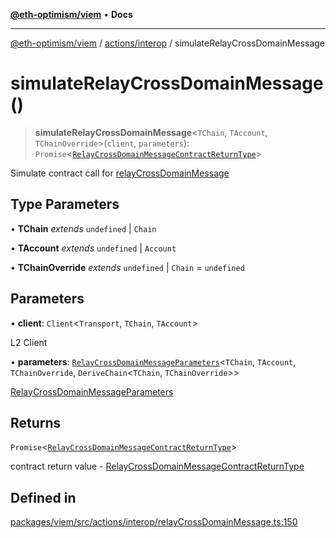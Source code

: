 [**@eth-optimism/viem**](../../../README.md) • **Docs**

***

[@eth-optimism/viem](../../../README.md) / [actions/interop](../README.md) / simulateRelayCrossDomainMessage

# simulateRelayCrossDomainMessage()

> **simulateRelayCrossDomainMessage**\<`TChain`, `TAccount`, `TChainOverride`\>(`client`, `parameters`): `Promise`\<[`RelayCrossDomainMessageContractReturnType`](../type-aliases/RelayCrossDomainMessageContractReturnType.md)\>

Simulate contract call for [relayCrossDomainMessage](relayCrossDomainMessage.md)

## Type Parameters

• **TChain** *extends* `undefined` \| `Chain`

• **TAccount** *extends* `undefined` \| `Account`

• **TChainOverride** *extends* `undefined` \| `Chain` = `undefined`

## Parameters

• **client**: `Client`\<`Transport`, `TChain`, `TAccount`\>

L2 Client

• **parameters**: [`RelayCrossDomainMessageParameters`](../type-aliases/RelayCrossDomainMessageParameters.md)\<`TChain`, `TAccount`, `TChainOverride`, `DeriveChain`\<`TChain`, `TChainOverride`\>\>

[RelayCrossDomainMessageParameters](../type-aliases/RelayCrossDomainMessageParameters.md)

## Returns

`Promise`\<[`RelayCrossDomainMessageContractReturnType`](../type-aliases/RelayCrossDomainMessageContractReturnType.md)\>

contract return value - [RelayCrossDomainMessageContractReturnType](../type-aliases/RelayCrossDomainMessageContractReturnType.md)

## Defined in

[packages/viem/src/actions/interop/relayCrossDomainMessage.ts:150](https://github.com/ethereum-optimism/ecosystem/blob/509126ba0cdf7aa275bf036a8830332f4d366781/packages/viem/src/actions/interop/relayCrossDomainMessage.ts#L150)
